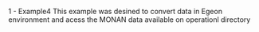 1 - Example4
  This example was desined to convert data in Egeon environment and acess the MONAN data available on operationl directory
